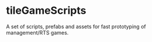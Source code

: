 # tileGameScripts
A set of scripts, prefabs and assets for fast prototyping of management/RTS games.
